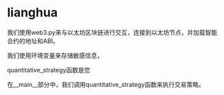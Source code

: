 # lianghua
我们使用web3.py来与以太坊区块链进行交互，连接到以太坊节点，并加载智能合约的地址和ABI。

我们使用环境变量来存储敏感信息，

quantitative_strategy函数是您

在__main__部分中，我们调用quantitative_strategy函数来执行交易策略。
